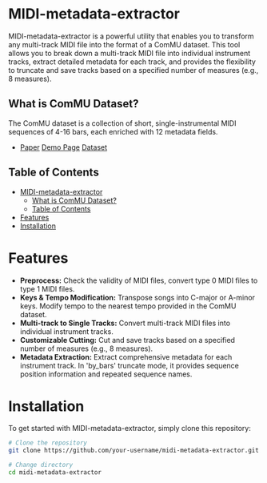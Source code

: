 # MIDI-metadata-extractor

MIDI-metadata-extractor is a powerful utility that enables you to transform any multi-track MIDI file into the format of a ComMU dataset. 
This tool allows you to break down a multi-track MIDI file into individual instrument tracks, extract detailed metadata for each track, and provides the flexibility to truncate and save tracks based on a specified number of measures (e.g., 8 measures).

## What is ComMU Dataset?

The ComMU dataset is a collection of short, single-instrumental MIDI sequences of 4-16 bars, each enriched with 12 metadata fields.

- [Paper](https://arxiv.org/pdf/2211.09385.pdf) [Demo Page](https://pozalabs.github.io/ComMU/) [Dataset](https://github.com/POZAlabs/ComMU-code/tree/master/dataset)

## Table of Contents

- [MIDI-metadata-extractor](#midi-metadata-extractor)
  - [What is ComMU Dataset?](#what-is-commu-dataset)
  - [Table of Contents](#table-of-contents)
- [Features](#features)
- [Installation](#installation)

# Features

- **Preprocess:** Check the validity of MIDI files, convert type 0 MIDI files to type 1 MIDI files.
- **Keys & Tempo Modification:** Transpose songs into C-major or A-minor keys. Modify tempo to the nearest tempo provided in the ComMU dataset.
- **Multi-track to Single Tracks:** Convert multi-track MIDI files into individual instrument tracks.
- **Customizable Cutting:** Cut and save tracks based on a specified number of measures (e.g., 8 measures).
- **Metadata Extraction:** Extract comprehensive metadata for each instrument track. In 'by_bars' truncate mode, it provides sequence position information and repeated sequence names.

# Installation

To get started with MIDI-metadata-extractor, simply clone this repository:

```bash
# Clone the repository
git clone https://github.com/your-username/midi-metadata-extractor.git

# Change directory
cd midi-metadata-extractor
```
